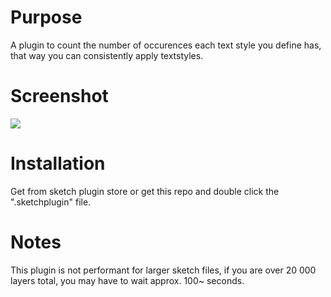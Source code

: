 # Purpose
A plugin to count the number of occurences each text style you define has, that way you can consistently apply textstyles.

# Screenshot
![](http://imgur.com/rbW2zLM)

# Installation
Get from sketch plugin store or get this repo and double click the ".sketchplugin" file.

# Notes
This plugin is not performant for larger sketch files, if you are over 20 000 layers total, you may have to wait approx. 100~ seconds.
